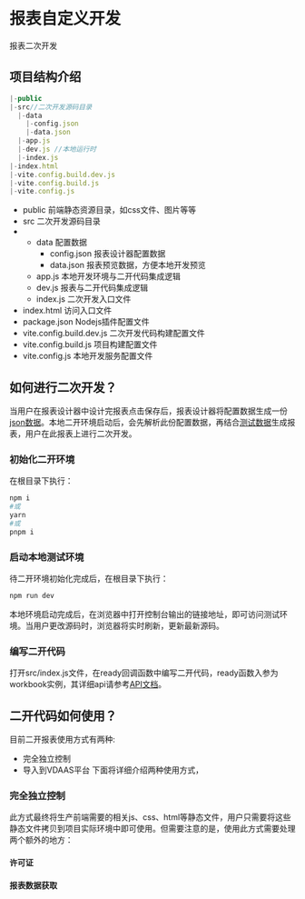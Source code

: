 # 报表自定义开发

报表二次开发

## 项目结构介绍
```js
|-public
|-src//二次开发源码目录
  |-data
    |-config.json
    |-data.json
  |-app.js
  |-dev.js //本地运行时
  |-index.js
|-index.html
|-vite.config.build.dev.js
|-vite.config.build.js
|-vite.config.js
```
- public  前端静态资源目录，如css文件、图片等等
- src  二次开发源码目录
- - data 配置数据
    - config.json 报表设计器配置数据
    - data.json 报表预览数据，方便本地开发预览
  - app.js 本地开发环境与二开代码集成逻辑
  - dev.js 报表与二开代码集成逻辑
  - index.js 二次开发入口文件
- index.html 访问入口文件
- package.json Nodejs插件配置文件
- vite.config.build.dev.js 二次开发代码构建配置文件
- vite.config.build.js 项目构建配置文件
- vite.config.js 本地开发服务配置文件

## 如何进行二次开发？

当用户在报表设计器中设计完报表点击保存后，报表设计器将配置数据生成一份[json数据](src/data/config.json)。本地二开环境启动后，会先解析此份配置数据，再结合[测试数据](src/data/data.json)生成报表，用户在此报表上进行二次开发。

### 初始化二开环境
在根目录下执行：
```sh
npm i
#或
yarn 
#或
pnpm i
```
### 启动本地测试环境
待二开环境初始化完成后，在根目录下执行：
```sh
npm run dev
```
本地环境启动完成后，在浏览器中打开控制台输出的链接地址，即可访问测试环境。当用户更改源码时，浏览器将实时刷新，更新最新源码。
### 编写二开代码
打开src/index.js文件，在ready回调函数中编写二开代码，ready函数入参为workbook实例，其详细api请参考[API文档](https://demo.grapecity.com.cn/spreadjs/help/api/classes/GC.Spread.Sheets.Workbook)。

## 二开代码如何使用？
目前二开报表使用方式有两种:
- 完全独立控制
- 导入到VDAAS平台
下面将详细介绍两种使用方式，
### 完全独立控制
此方式最终将生产前端需要的相关js、css、html等静态文件，用户只需要将这些静态文件拷贝到项目实际环境中即可使用。但需要注意的是，使用此方式需要处理两个额外的地方：
#### 许可证

#### 报表数据获取 